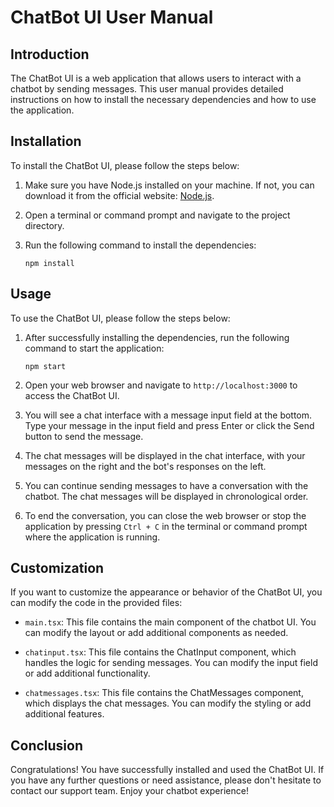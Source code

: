 # ChatBot UI User Manual

## Introduction
The ChatBot UI is a web application that allows users to interact with a chatbot by sending messages. This user manual provides detailed instructions on how to install the necessary dependencies and how to use the application.

## Installation
To install the ChatBot UI, please follow the steps below:

1. Make sure you have Node.js installed on your machine. If not, you can download it from the official website: [Node.js](https://nodejs.org).

2. Open a terminal or command prompt and navigate to the project directory.

3. Run the following command to install the dependencies:
   ```
   npm install
   ```

## Usage
To use the ChatBot UI, please follow the steps below:

1. After successfully installing the dependencies, run the following command to start the application:
   ```
   npm start
   ```

2. Open your web browser and navigate to `http://localhost:3000` to access the ChatBot UI.

3. You will see a chat interface with a message input field at the bottom. Type your message in the input field and press Enter or click the Send button to send the message.

4. The chat messages will be displayed in the chat interface, with your messages on the right and the bot's responses on the left.

5. You can continue sending messages to have a conversation with the chatbot. The chat messages will be displayed in chronological order.

6. To end the conversation, you can close the web browser or stop the application by pressing `Ctrl + C` in the terminal or command prompt where the application is running.

## Customization
If you want to customize the appearance or behavior of the ChatBot UI, you can modify the code in the provided files:

- `main.tsx`: This file contains the main component of the chatbot UI. You can modify the layout or add additional components as needed.

- `chatinput.tsx`: This file contains the ChatInput component, which handles the logic for sending messages. You can modify the input field or add additional functionality.

- `chatmessages.tsx`: This file contains the ChatMessages component, which displays the chat messages. You can modify the styling or add additional features.

## Conclusion
Congratulations! You have successfully installed and used the ChatBot UI. If you have any further questions or need assistance, please don't hesitate to contact our support team. Enjoy your chatbot experience!